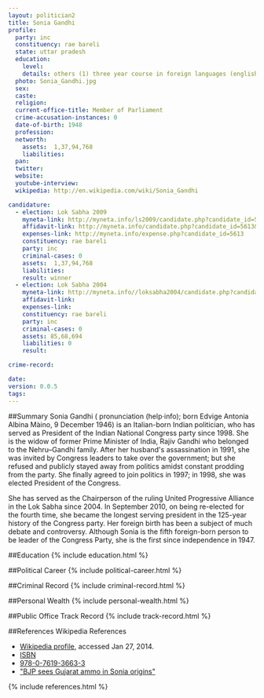 ```yaml
---
layout: politician2
title: Sonia Gandhi
profile: 
  party: inc
  constituency: rae bareli
  state: uttar pradesh
  education: 
    level: 
    details: others (1) three year course in foreign languages (english and french) completed in 1964 at istituto santa teresa via santa teresa, 10 turin., (2) certificate in english from lennox cook school,cambridge completed in 1965.
  photo: Sonia_Gandhi.jpg
  sex: 
  caste: 
  religion: 
  current-office-title: Member of Parliament
  crime-accusation-instances: 0
  date-of-birth: 1948
  profession: 
  networth: 
    assets:  1,37,94,768
    liabilities: 
  pan: 
  twitter: 
  website: 
  youtube-interview: 
  wikipedia: http://en.wikipedia.com/wiki/Sonia_Gandhi

candidature: 
  - election: Lok Sabha 2009
    myneta-link: http://myneta.info/ls2009/candidate.php?candidate_id=5613
    affidavit-link: http://myneta.info/candidate.php?candidate_id=5613&scan=original
    expenses-link: http://myneta.info/expense.php?candidate_id=5613
    constituency: rae bareli 
    party: inc
    criminal-cases: 0
    assets:  1,37,94,768
    liabilities: 
    result: winner 
  - election: Lok Sabha 2004
    myneta-link: http://myneta.info//loksabha2004/candidate.php?candidate_id=4819
    affidavit-link: 
    expenses-link: 
    constituency: rae bareli 
    party: inc
    criminal-cases: 0
    assets: 85,68,694
    liabilities: 0
    result:  

crime-record: 

date: 
version: 0.0.5
tags: 
---
```

##Summary
Sonia Gandhi ( pronunciation (help·info); born Edvige Antonia Albina Màino, 9 December 1946) is an Italian-born Indian politician, who has served as President of the Indian National Congress party since 1998. She is the widow of former Prime Minister of India, Rajiv Gandhi who belonged to the Nehru–Gandhi family. After her husband's assassination in 1991, she was invited by Congress leaders to take over the government; but she refused and publicly stayed away from politics amidst constant prodding from the party. She finally agreed to join politics in 1997; in 1998, she was elected President of the Congress.

She has served as the Chairperson of the ruling United Progressive Alliance in the Lok Sabha since 2004. In September 2010, on being re-elected for the fourth time, she became the longest serving president in the 125-year history of the Congress party. Her foreign birth has been a subject of much debate and controversy. Although Sonia is the fifth foreign-born person to be leader of the Congress Party, she is the first since independence in 1947.


##Education
{% include education.html %}


##Political Career
{% include political-career.html %}


##Criminal Record
{% include criminal-record.html %}


##Personal Wealth
{% include personal-wealth.html %}


##Public Office Track Record
{% include track-record.html %}


##References
Wikipedia References
- [Wikipedia profile]({{page.profile.wikipedia}}), accessed Jan 27, 2014.
- [ISBN][wiki1]
- [978-0-7619-3663-3][wiki2]
- ["BJP sees Gujarat ammo in Sonia origins"][wiki3]

[wiki1]: /wiki/International_Standard_Book_Number
[wiki2]: /wiki/Special:BookSources/978-0-7619-3663-3
[wiki3]: http://www.telegraphindia.com/1020830/asp/nation/story_1151052.asp


{% include references.html %}